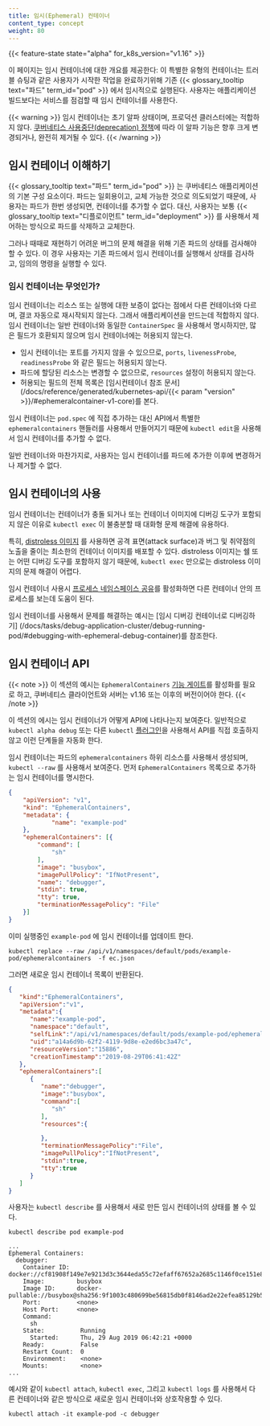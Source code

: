 ```yaml
---
title: 임시(Ephemeral) 컨테이너
content_type: concept
weight: 80
---
```


<!-- overview -->

{{< feature-state state="alpha" for_k8s_version="v1.16" >}}

이 페이지는 임시 컨테이너에 대한 개요를 제공한다: 이 특별한 유형의 컨테이너는 
트러블 슈팅과 같은 사용자가 시작한 작업을 완료하기위해 기존 {{< glossary_tooltip text="파드" term_id="pod" >}} 에서 
임시적으로 실행된다. 사용자는 애플리케이션 빌드보다는 서비스를 점검할 때 임시 
컨테이너를 사용한다.

{{< warning >}}
임시 컨테이너는 초기 알파 상태이며, 프로덕션 클러스터에는 
적합하지 않다. [쿠버네티스 사용중단(deprecation) 정책](/docs/reference/using-api/deprecation-policy/)에 따라
이 알파 기능은 향후 크게 변경되거나, 완전히 제거될 수 있다.
{{< /warning >}}



<!-- body -->

## 임시 컨테이너 이해하기

{{< glossary_tooltip text="파드" term_id="pod" >}} 는 쿠버네티스 애플리케이션의 
기본 구성 요소이다. 파드는 일회용이고, 교체 가능한 것으로 의도되었기 
때문에, 사용자는 파드가 한번 생성되면, 컨테이너를 추가할 수 없다.
대신, 사용자는 보통 {{< glossary_tooltip text="디플로이먼트" term_id="deployment" >}} 를 
사용해서 제어하는 방식으로 파드를 삭제하고 교체한다.

그러나 때때로 재현하기 어려운 버그의 문제 해결을 위해 
기존 파드의 상태를 검사해야할 수 있다. 이 경우 사용자는 
기존 파드에서 임시 컨테이너를 실행해서 상태를 검사하고, 임의의 명령을 
실행할 수 있다.

### 임시 컨테이너는 무엇인가?

임시 컨테이너는 리소스 또는 실행에 대한 보증이 없다는 점에서 
다른 컨테이너와 다르며, 결코 자동으로 재시작되지 않는다. 그래서 
애플리케이션을 만드는데 적합하지 않다. 임시 컨테이너는 
일반 컨테이너와 동일한 `ContainerSpec` 을 사용해서 명시하지만, 많은 필드가 
호환되지 않으며 임시 컨테이너에는 허용되지 않는다.

- 임시 컨테이너는 포트를 가지지 않을 수 있으므로, `ports`,
  `livenessProbe`, `readinessProbe` 와 같은 필드는 허용되지 않는다.
- 파드에 할당된 리소스는 변경할 수 없으므로, `resources` 설정이 허용되지 않는다.
- 허용되는 필드의 전체 목록은 [임시컨테이너 참조
  문서](/docs/reference/generated/kubernetes-api/{{< param "version" >}}/#ephemeralcontainer-v1-core)를 본다.

임시 컨테이너는 `pod.spec` 에 직접 추가하는 대신
API에서 특별한 `ephemeralcontainers` 핸들러를 사용해서 만들어지기 때문에
`kubectl edit`을 사용해서 임시 컨테이너를 추가할 수 없다.

일반 컨테이너와 마찬가지로, 사용자는 임시 컨테이너를 파드에 추가한
이후에 변경하거나 제거할 수 없다.

## 임시 컨테이너의 사용

임시 컨테이너는 컨테이너가 충돌 되거나 또는 컨테이너 이미지에
디버깅 도구가 포함되지 않은 이유로 `kubectl exec` 이 불충분할 때 
대화형 문제 해결에 유용하다.

특히, [distroless 이미지](https://github.com/GoogleContainerTools/distroless)
를 사용하면 공격 표면(attack surface)과 버그 및 취약점의 노출을 줄이는 최소한의 
컨테이너 이미지를 배포할 수 있다. distroless 이미지는 쉘 또는 어떤 디버깅 도구를 
포함하지 않기 때문에, `kubectl exec` 만으로는 distroless 
이미지의 문제 해결이 어렵다.

임시 컨테이너 사용시 [프로세스 네임스페이스 
공유](/docs/tasks/configure-pod-container/share-process-namespace/)를 
활성화하면 다른 컨테이너 안의 프로세스를 보는데 도움이 된다.

임시 컨테이너를 사용해서 문제를 해결하는 예시는 
[임시 디버깅 컨테이너로 디버깅하기]
(/docs/tasks/debug-application-cluster/debug-running-pod/#debugging-with-ephemeral-debug-container)를 참조한다.

## 임시 컨테이너 API

{{< note >}}
이 섹션의 예시는 `EphemeralContainers` [기능
게이트](/docs/reference/command-line-tools-reference/feature-gates/)를 
활성화를 필요로 하고, 쿠버네티스 클라이언트와 서버는 v1.16 또는 이후의 버전이어야 한다.
{{< /note >}}

이 섹션의 에시는 임시 컨테이너가 어떻게 API에 나타나는지 
보여준다. 일반적으로 `kubectl alpha debug` 또는
다른 `kubectl` [플러그인](/docs/tasks/extend-kubectl/kubectl-plugins/)을
사용해서 API를 직접 호출하지 않고 이런 단계들을 자동화 한다.

임시 컨테이너는 파드의 `ephemeralcontainers` 하위 리소스를 
사용해서 생성되며, `kubectl --raw` 를 사용해서 보여준다. 먼저 
`EphemeralContainers` 목록으로 추가하는 임시 컨테이너를 명시한다.

```json
{
    "apiVersion": "v1",
    "kind": "EphemeralContainers",
    "metadata": {
            "name": "example-pod"
    },
    "ephemeralContainers": [{
        "command": [
            "sh"
        ],
        "image": "busybox",
        "imagePullPolicy": "IfNotPresent",
        "name": "debugger",
        "stdin": true,
        "tty": true,
        "terminationMessagePolicy": "File"
    }]
}
```

이미 실행중인 `example-pod` 에 임시 컨테이너를 업데이트 한다.

```shell
kubectl replace --raw /api/v1/namespaces/default/pods/example-pod/ephemeralcontainers  -f ec.json
```

그러면 새로운 임시 컨테이너 목록이 반환된다.

```json
{
   "kind":"EphemeralContainers",
   "apiVersion":"v1",
   "metadata":{
      "name":"example-pod",
      "namespace":"default",
      "selfLink":"/api/v1/namespaces/default/pods/example-pod/ephemeralcontainers",
      "uid":"a14a6d9b-62f2-4119-9d8e-e2ed6bc3a47c",
      "resourceVersion":"15886",
      "creationTimestamp":"2019-08-29T06:41:42Z"
   },
   "ephemeralContainers":[
      {
         "name":"debugger",
         "image":"busybox",
         "command":[
            "sh"
         ],
         "resources":{

         },
         "terminationMessagePolicy":"File",
         "imagePullPolicy":"IfNotPresent",
         "stdin":true,
         "tty":true
      }
   ]
}
```

사용자는 `kubectl describe` 를 사용해서 새로 만든 임시 컨테이너의 상태를 볼 수 있다.

```shell
kubectl describe pod example-pod
```

```
...
Ephemeral Containers:
  debugger:
    Container ID:  docker://cf81908f149e7e9213d3c3644eda55c72efaff67652a2685c1146f0ce151e80f
    Image:         busybox
    Image ID:      docker-pullable://busybox@sha256:9f1003c480699be56815db0f8146ad2e22efea85129b5b5983d0e0fb52d9ab70
    Port:          <none>
    Host Port:     <none>
    Command:
      sh
    State:          Running
      Started:      Thu, 29 Aug 2019 06:42:21 +0000
    Ready:          False
    Restart Count:  0
    Environment:    <none>
    Mounts:         <none>
...
```

예시와 같이 `kubectl attach`, `kubectl exec`, 그리고 `kubectl logs` 를 사용해서
다른 컨테이너와 같은 방식으로 새로운 임시 컨테이너와
상호작용할 수 있다.

```shell
kubectl attach -it example-pod -c debugger
```


